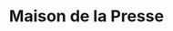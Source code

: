 ---
title: "Maison de la Presse"
url: /ouistreham/maison-de-la-presse/
shop: marchand de journaux
---